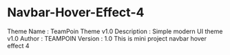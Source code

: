 # Navbar-Hover-Effect-4
Theme Name : TeamPoin Theme v1.0 Description : Simple modern UI theme v1.0 Author : TEAMPOIN Version : 1.0  This is mini project navbar hover effect 4
